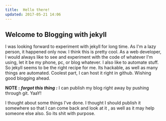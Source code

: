 ```yaml
---
title:  Hello there!
updated: 2017-05-21 14:06
---
```


##  Welcome to Blogging with jekyll

I was looking forward to experiment with jekyll for long time. As I'm a lazy person, it happened only now.
I think this is pretty cool. As a web developer, I would always like to see and experiment with the code of whatever I'm using, let it be my phone, pc, or blog whatever. I also like to automate stuff. So jekyll seems to be the right recipe for me. Its hackable, as well as many things are automated. Coolest part, I can host it right in github. Wishing good blogging ahead.

**NOTE :** **_forgot this thing :_** I can publish my blog right away by pushing through git. YaaY!

I thought about some things I've done. I thought I should publish it somewhere so that I can come back and look at it , as well as it may help someone else also. So its shit with purpose.
